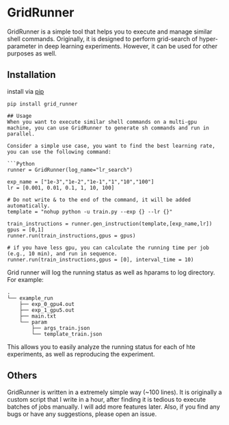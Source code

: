 # GridRunner
GridRunner is a simple tool that helps you to execute and manage similar shell commands. Originally, it is designed to perform grid-search of hyper-parameter in deep learning experiments. However, it can be used for other purposes as well. 


## Installation
install via [pip](https://pip.pypa.io/en/stable/installing/)
```
pip install grid_runner
```
```
## Usage
When you want to execute similar shell commands on a multi-gpu machine, you can use GridRunner to generate sh commands and run in parallel. 

Consider a simple use case, you want to find the best learning rate, you can use the following command:

```Python
runner = GridRunner(log_name="lr_search")

exp_name = ["1e-3","1e-2","1e-1","1","10","100"]
lr = [0.001, 0.01, 0.1, 1, 10, 100]

# Do not write & to the end of the command, it will be added automatically.
template = "nohup python -u train.py --exp {} --lr {}" 

train_instructions = runner.gen_instruction(template,[exp_name,lr])
gpus = [0,1] 
runner.run(train_instructions,gpus = gpus)

# if you have less gpu, you can calculate the running time per job (e.g., 10 min), and run in sequence.
runner.run(train_instructions,gpus = [0], interval_time = 10)
```

Grid runner will log the running status as well as hparams to log directory. For example:
```
.
└── example_run
    ├── exp_0_gpu4.out
    ├── exp_1_gpu5.out
    ├── main.txt
    └── param
        ├── args_train.json
        └── template_train.json
```

This allows you to easily analyze the running status for each of hte experiments, as well as reproducing the experiment.

## Others
GridRunner is written in a extremely simple way (~100 lines). It is originally a custom script that I write in a hour, after finding it is tedious to execute batches of jobs manually. I will add more features later. Also, if you find any bugs or have any suggestions, please open an issue.
